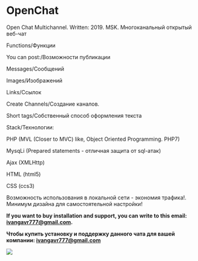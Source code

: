 # OpenChat

Open Chat Multichannel. Written: 2019. MSK. Многоканальный открытый веб-чат


Functions/Функции

You can post:/Возможности публикации

Messages/Сообщений

Images/Изображений

Links/Ссылок

Create Channels/Создание каналов.

Short tags/Собственный способ оформления текста




Stack/Технологии:

PHP (MVL (Closer to MVC) like, Object Oriented Programming. PHP7)

MysqLi (Prepared statements - отличная защита от sql-атак)

Ajax (XMLHttp)

HTML (html5)

CSS (ccs3) 


Возможность использования в локальной сети - экономия трафика!. Минимум дизайна для самостоятельной настройки!


<b>If you want to buy installation and support, you can write to this email: ivangavr777@gmail.com.
  
Чтобы купить установку и поддержку данного чата для вашей компании: ivangavr777@gmail.com</b>

<img src="https://downloader.disk.yandex.ru/preview/da4e75c278d1c6e779a8d2a613e203e94b100e0299fd93806ed732671080a56d/5db2f4fe/36sOaU11RgH8RmORLwyTtvIpVM22tigjiQ572WpsCLEhSL5OFcumA2OL_SGalK6a3PYXvHLjDsC97XzQS0Vj3g==?uid=0&filename=2019-10-25-120453_1024x600_scrot.png&disposition=inline&hash=&limit=0&content_type=image%2Fpng&tknv=v2&owner_uid=46310085&size=2048x2048">

